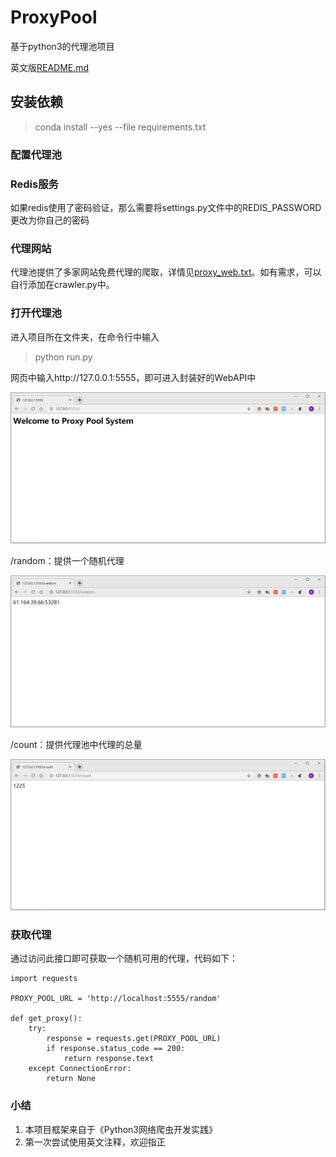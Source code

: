 # ProxyPool

基于python3的代理池项目

英文版[README.md](https://github.com/LMFrank/ProxyPool/blob/master/README.md)

## 安装依赖

> conda install --yes --file requirements.txt

### 配置代理池

### Redis服务

如果redis使用了密码验证，那么需要将settings.py文件中的REDIS_PASSWORD更改为你自己的密码

### 代理网站

代理池提供了多家网站免费代理的爬取，详情见[proxy_web.txt](https://github.com/LMFrank/ProxyPool/blob/master/proxy_web.txt)。如有需求，可以自行添加在crawler.py中。

### 打开代理池

进入项目所在文件夹，在命令行中输入

> python run.py

网页中输入http://127.0.0.1:5555，即可进入封装好的WebAPI中

![](https://github.com/LMFrank/ProxyPool/blob/master/imgs/page.png)

/random：提供一个随机代理

![](https://github.com/LMFrank/ProxyPool/blob/master/imgs/page1.png)

/count：提供代理池中代理的总量

![](https://github.com/LMFrank/ProxyPool/blob/master/imgs/page2.png)

### 获取代理

通过访问此接口即可获取一个随机可用的代理，代码如下：

```
import requests

PROXY_POOL_URL = 'http://localhost:5555/random'

def get_proxy():
    try:
        response = requests.get(PROXY_POOL_URL)
        if response.status_code == 200:
            return response.text
    except ConnectionError:
        return None
```

### 小结

1. 本项目框架来自于《Python3网络爬虫开发实践》
2. 第一次尝试使用英文注释，欢迎指正

